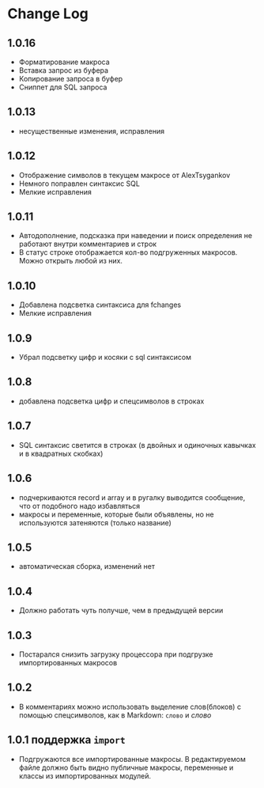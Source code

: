 # Change Log

## 1.0.16

* Форматирование макроса
* Вставка запрос из буфера
* Копирование запроса в буфер
* Сниппет для SQL запроса

## 1.0.13

- несущественные изменения, исправления

## 1.0.12

- Отображение символов в текущем макросе от AlexTsygankov
- Немного поправлен синтаксис SQL
- Мелкие исправления

## 1.0.11

- Автодополнение, подсказка при наведении и поиск определения не работают внутри комментариев и строк
- В статус строке отображается кол-во подгруженных макросов. Можно открыть любой из них.

## 1.0.10

- Добавлена подсветка синтаксиса для fchanges
- Мелкие исправления

## 1.0.9

- Убрал подсветку цифр и косяки с sql синтаксисом

## 1.0.8

- добавлена подсветка цифр и спецсимволов в строках

## 1.0.7

- SQL синтаксис светится в строках (в двойных и одиночных кавычках и в квадратных скобках)

## 1.0.6

- подчеркиваются record и array и в ругалку выводится сообщение, что от подобного надо избавляться
- макросы и переменные, которые были объявлены, но не используются затеняются (только название)

## 1.0.5

- автоматическая сборка, изменений нет

## 1.0.4

- Должно работать чуть получше, чем в предыдущей версии

## 1.0.3

- Постарался снизить загрузку процессора при подгрузке импортированных макросов

## 1.0.2

- В комментариях можно использовать выделение слов(блоков) с помощью спецсимволов, как в Markdown: `слово` и _слово_

## 1.0.1 поддержка ``import``

- Подгружаются все импортированные макросы. В редактируемом файле должно быть видно публичные макросы, переменные и классы из импортированных модулей.
